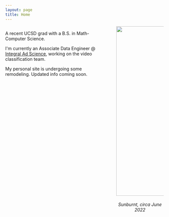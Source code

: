 ```yaml
---
layout: page
title: Home
---
```


<div style="display: inline-block">
    <span style="float: left; width: 60%;">
        <!-- <p>Hello! My name's Parsia.</p> -->
        <p>
<!--             I'm a graduating senior at UC San Diego, majoring in Math-Computer Science.
            I have an interest in many fields and topics, but the most prevailing are 
            software engineering, machine learning, cloud tech, mathematics, and data engineering/science/analytics. -->
            A recent UCSD grad with a B.S. in Math-Computer Science.
        </p>
        <!-- Add another paragraph to highlight who you are as an engineer -->
        <!-- Passionate, hungry, hardworking, competent, semi-experienced, etc. -->
        <p>
            I'm currently an Associate Data Engineer @ <a href="https://integralads.com/">Integral Ad Science</a>, working on the video classification team.
        </p>
        <p>My personal site is undergoing some remodeling. Updated info coming soon.</p>
   <!--      <p>
            If you're looking for a single-page version of this site, here's <a href="https://www.dropbox.com/s/zxqziw65aev5gk4/PH_Res_9232021.pdf?dl=0">my résumé</a>.
        </p> -->
    </span>
    <span style="float: right; width: 30%;">
        <img style="object-fit: cover;" height=540 width=420 src="/assets/New_Headshot.jpeg">
        <h6 style="text-align: center;">Sunburnt, circa June 2022</h6>
    </span>
</div>